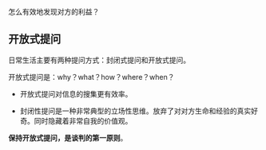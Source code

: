怎么有效地发现对方的利益？

## 开放式提问
日常生活主要有两种提问方式：封闭式提问和开放式提问。

开放式提问是：why？what？how？where？when？

- 开放式提问对信息的搜集更有效率。

- 封闭性提问是一种非常典型的立场性思维。放弃了对对方生命和经验的真实好奇。同时隐藏着非常自我的价值观。

**保持开放式提问，是谈判的第一原则**。

